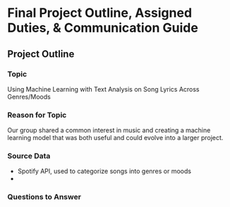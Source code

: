 # Final Project Outline, Assigned Duties, & Communication Guide

## Project Outline

### Topic
Using Machine Learning with Text Analysis on Song Lyrics Across Genres/Moods

### Reason for Topic
Our group shared a common interest in music and creating a machine learning model that was both useful and could evolve into a larger project. 

### Source Data
- Spotify API, used to categorize songs into genres or moods
- 

### Questions to Answer
